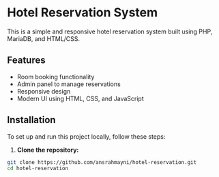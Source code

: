 # Hotel Reservation System

This is a simple and responsive hotel reservation system built using PHP, MariaDB, and HTML/CSS.

## Features

- Room booking functionality
- Admin panel to manage reservations
- Responsive design
- Modern UI using HTML, CSS, and JavaScript

## Installation

To set up and run this project locally, follow these steps:

1. **Clone the repository:**

```bash
git clone https://github.com/ansrahmayni/hotel-reservation.git
cd hotel-reservation

